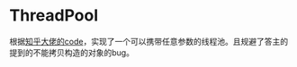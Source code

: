 # ThreadPool
根据[知乎大佬的code](https://www.zhihu.com/question/27908489)，实现了一个可以携带任意参数的线程池。且规避了答主的提到的不能拷贝构造的对象的bug。

